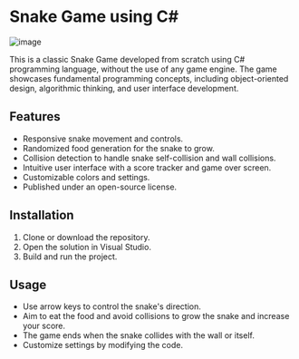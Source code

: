 # Snake Game using C#

![image](https://github.com/Shrutikapedamkar/Snake-game-using-CSharp/assets/47322770/923adbe7-55ec-479a-bb63-3146cf163aa2)

This is a classic Snake Game developed from scratch using C# programming language, without the use of any game engine. The game showcases fundamental programming concepts, including object-oriented design, algorithmic thinking, and user interface development.

## Features

- Responsive snake movement and controls.
- Randomized food generation for the snake to grow.
- Collision detection to handle snake self-collision and wall collisions.
- Intuitive user interface with a score tracker and game over screen.
- Customizable colors and settings.
- Published under an open-source license.

## Installation

1. Clone or download the repository.
2. Open the solution in Visual Studio.
3. Build and run the project.

## Usage

- Use arrow keys to control the snake's direction.
- Aim to eat the food and avoid collisions to grow the snake and increase your score.
- The game ends when the snake collides with the wall or itself.
- Customize settings by modifying the code.
